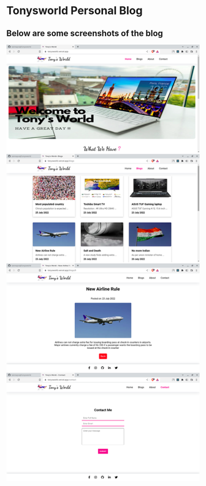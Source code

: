# Tonysworld Personal Blog

## Below are some screenshots of the blog

<img src="https://github.com/tanmayvaij/tonysworld/blob/main/public/Screenshot%20from%202022-12-17%2000-13-45.png" />
<br/>

<img src="https://github.com/tanmayvaij/tonysworld/blob/main/public/Screenshot%20from%202022-12-17%2000-14-02.png?raw=true" />
<br/>

<img src="https://github.com/tanmayvaij/tonysworld/blob/main/public/Screenshot%20from%202022-12-17%2000-14-15.png" />
<br/>

<img src="https://github.com/tanmayvaij/tonysworld/blob/main/public/Screenshot%20from%202022-12-17%2000-14-43.png" />
<br/>
